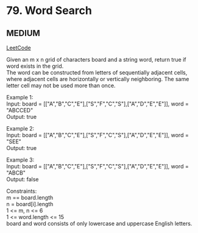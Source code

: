 # 79. Word Search

## MEDIUM

[LeetCode](https://leetcode.cn/problems/word-search/)

Given an m x n grid of characters board and a string word, return true if word exists in the grid.\
The word can be constructed from letters of sequentially adjacent cells, where adjacent cells are horizontally or vertically neighboring. The same letter cell may not be used more than once.

Example 1:\
Input: board = [["A","B","C","E"],["S","F","C","S"],["A","D","E","E"]], word = "ABCCED"\
Output: true

Example 2:\
Input: board = [["A","B","C","E"],["S","F","C","S"],["A","D","E","E"]], word = "SEE"\
Output: true

Example 3:\
Input: board = [["A","B","C","E"],["S","F","C","S"],["A","D","E","E"]], word = "ABCB"\
Output: false
 

Constraints:\
m == board.length\
n = board[i].length\
1 <= m, n <= 6\
1 <= word.length <= 15\
board and word consists of only lowercase and uppercase English letters.